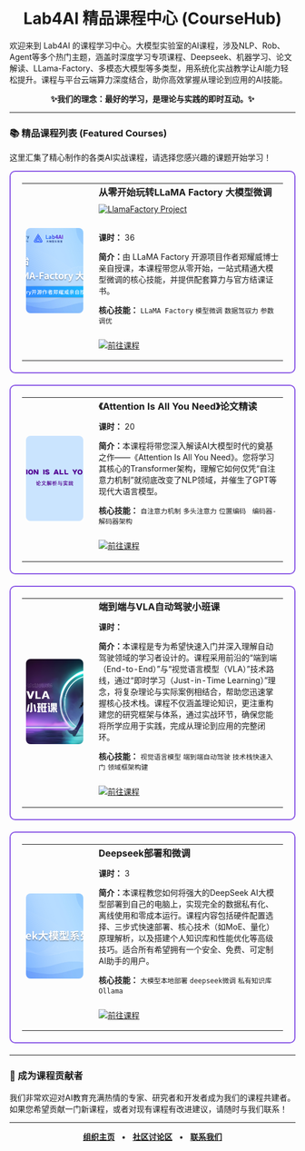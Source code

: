 <h1 align="center">Lab4AI 精品课程中心 (CourseHub)</h1>

<p align="top">
  欢迎来到 Lab4AI 的课程学习中心。大模型实验室的AI课程，涉及NLP、Rob、Agent等多个热门主题，涵盖时深度学习专项课程、Deepseek、机器学习、论文解读、LLama-Factory、多模态大模型等多类型，用系统化实战教学让AI能力轻松提升。课程与平台云端算力深度结合，助你高效掌握从理论到应用的AI技能。
</p>
<p align="center">
  <strong>✨我们的理念：最好的学习，是理论与实践的即时互动。✨</strong>
</p>

---

### 📚 精品课程列表 (Featured Courses)

这里汇集了精心制作的各类AI实战课程，请选择您感兴趣的课题开始学习！

<table width="100%" style="border: 2px solid #8957e5; border-radius: 10px; padding: 20px; margin-bottom: 20px;">
  <tr>
    <td width="25%" align="center" style="vertical-align: middle;">
 <img src="https://github.com/Lab4AI-Hub/assets/blob/main/lfcourse.jpg" alt="Course Image" style="width: 100%; height: 150px; object-fit: cover; border-radius: 8px;">
    </td>
    <td width="75%" style="padding-left: 20px; vertical-align: top;">
      <h3 style="margin-top: 0px; margin-bottom: 10px;">从零开始玩转LLaMA Factory 大模型微调</h3>
       <a href="https://github.com/hiyouga/LLaMA-Factory">
          <img src="https://img.shields.io/badge/合作项目-LLaMA%20Factory-blue?style=plastic&logo=github" alt="LlamaFactory Project">
        </a> 
      <p>
        <br>
         <strong>课时：</strong> 36
      </p>
      <p>
         <strong>简介：</strong>由 LLaMA Factory 开源项目作者郑耀威博士亲自授课，本课程带您从零开始，一站式精通大模型微调的核心技能，并提供配套算力与官方结课证书。
      </p>
      <p>
  <strong>核心技能：</strong> <code>LLaMA Factory</code> <code>模型微调</code> <code>数据驾驭力</code> <code>参数调优</code>
      </p>
      <p align="left" style="margin-top: 25px;">
        <a href="https://www.lab4ai.cn/course/detail?id=7c13e60f6137474eb40f6fd3983c0f46">
       <img src="https://img.shields.io/badge/前往课程-007BFF?style=for-the-badge&logo=rocket&logoColor=white" alt="前往课程">
        </a>
      </p>
    </td>
  </tr>  
  
<table width="100%" style="border: 2px solid #8957e5; border-radius: 10px; padding: 20px; margin-bottom: 20px;">
  <tr>
    <td width="25%" align="center" style="vertical-align: middle;">
 <img src="https://github.com/Lab4AI-Hub/assets/blob/main/Attention%20is%20all%20you%20Need_cover.jpg" alt="Course Image" style="width: 100%; height: 150px; object-fit: cover; border-radius: 8px;">
    </td>
    <td width="75%" style="padding-left: 20px; vertical-align: top;">
      <h3 style="margin-top: 0px; margin-bottom: 10px;">《Attention Is All You Need》论文精读</h3>
      <p>
         <strong>课时：</strong> 20
      </p>
      <p>
         <strong>简介：</strong>本课程将带您深入解读AI大模型时代的奠基之作——《Attention Is All You Need》。您将学习其核心的Transformer架构，理解它如何仅凭“自注意力机制”就彻底改变了NLP领域，并催生了GPT等现代大语言模型。
      </p>
      <p>
  <strong>核心技能：</strong> <code>自注意力机制</code> <code>多头注意力</code> <code>位置编码 </code> <code>编码器-解码器架构</code>
      </p>
      <p align="left" style="margin-top: 25px;">
        <a href="https://www.lab4ai.cn/course/detail?id=5916fa8db08548dc908b6c3f35a7e295">
       <img src="https://img.shields.io/badge/前往课程-007BFF?style=for-the-badge&logo=rocket&logoColor=white" alt="前往课程">
        </a>
      </p>
    </td>
  </tr>

  
<table width="100%" style="border: 2px solid #8957e5; border-radius: 10px; padding: 20px; margin-bottom: 20px;">
  <tr>
    <td width="25%" align="center" style="vertical-align: middle;">
 <img src="https://github.com/Lab4AI-Hub/assets/blob/main/VLAcover.jpg" alt="Course Image" style="width: 100%; height: 150px; object-fit: cover; border-radius: 8px;">
    </td>
    <td width="75%" style="padding-left: 20px; vertical-align: top;">
      <h3 style="margin-top: 0px; margin-bottom: 10px;">端到端与VLA自动驾驶小班课</h3>
      <p>
         <strong>课时：</strong> 
      </p>
      <p>
         <strong>简介：</strong>本课程是专为希望快速入门并深入理解自动驾驶领域的学习者设计的。课程采用前沿的“端到端（End-to-End）”与“视觉语言模型（VLA）”技术路线，通过“即时学习（Just-in-Time Learning）”理念，将复杂理论与实际案例相结合，帮助您迅速掌握核心技术栈。课程不仅涵盖理论知识，更注重构建您的研究框架与体系，通过实战环节，确保您能将所学应用于实践，完成从理论到应用的完整闭环。
      </p>
      <p>
  <strong>核心技能：</strong> <code>视觉语言模型</code> <code>端到端自动驾驶</code> <code>技术栈快速入门</code> <code>领域框架构建</code>
      </p>
      <p align="left" style="margin-top: 25px;">
        <a href="https://www.lab4ai.cn/course/detail?id=19d4557b866c443bb98f2c0a8222c93b">
       <img src="https://img.shields.io/badge/前往课程-007BFF?style=for-the-badge&logo=rocket&logoColor=white" alt="前往课程">
        </a>
      </p>
    </td>
  </tr>

  
<table width="100%" style="border: 2px solid #8957e5; border-radius: 10px; padding: 20px; margin-bottom: 20px;">
  <tr>
    <td width="25%" align="center" style="vertical-align: middle;">
 <img src="https://github.com/Lab4AI-Hub/assets/blob/main/deepseekcourse.jpg" alt="Course Image" style="width: 100%; height: 150px; object-fit: cover; border-radius: 8px;">
    </td>
    <td width="75%" style="padding-left: 20px; vertical-align: top;">
      <h3 style="margin-top: 0px; margin-bottom: 10px;">Deepseek部署和微调</h3>
      <p>
         <strong>课时：</strong> 3
      </p>
      <p>
         <strong>简介：</strong>本课程教您如何将强大的DeepSeek AI大模型部署到自己的电脑上，实现完全的数据私有化、离线使用和零成本运行。课程内容包括硬件配置选择、三步式快速部署、核心技术（如MoE、量化）原理解析，以及搭建个人知识库和性能优化等高级技巧。适合所有希望拥有一个安全、免费、可定制AI助手的用户。
      </p>
      <p>
  <strong>核心技能：</strong> <code>大模型本地部署</code> <code>deepseek微调</code> <code>私有知识库</code> <code>Ollama</code>
      </p>
      <p align="left" style="margin-top: 25px;">
        <a href="https://www.lab4ai.cn/course/detail?id=bde6137e1f064b3e880d459332cf2da4">
       <img src="https://img.shields.io/badge/前往课程-007BFF?style=for-the-badge&logo=rocket&logoColor=white" alt="前往课程">
        </a>
      </p>
    </td>
  </tr>
 </table> 
 
---

### 🤝 成为课程贡献者

我们非常欢迎对AI教育充满热情的专家、研究者和开发者成为我们的课程共建者。如果您希望贡献一门新课程，或者对现有课程有改进建议，请随时与我们联系！

---

<p align="center">
  <a href="https://github.com/Lab4AI-Hub"><strong>组织主页</strong></a>
  &nbsp;&nbsp;•&nbsp;&nbsp;
  <a href="【社区讨论区链接】"><strong>社区讨论区</strong></a>
  &nbsp;&nbsp;•&nbsp;&nbsp;
  <a href="https://github.com/Lab4AI-Hub#%E8%81%94%E7%B3%BB%E6%88%91%E4%BB%AC--connect-with-us" target="_blank"><strong>联系我们</strong></a>
</p>
